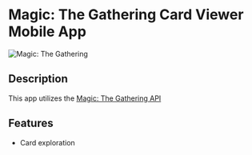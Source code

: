 # Magic: The Gathering Card Viewer Mobile App

![Magic: The Gathering](https://rare-gallery.com/uploads/posts/1012022-space-Magic-The-Gathering-Trading-Card-Games-number-screenshot-computer-wallpaper-outer-space.jpg)

## Description

This app utilizes the [Magic: The Gathering API](https://docs.magicthegathering.io/#documentationgetting_started)

## Features

- Card exploration